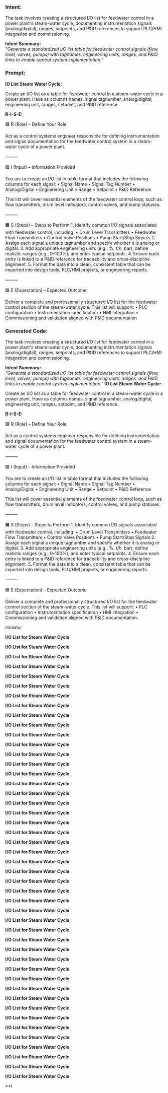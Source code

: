 ### Intent:
The task involves creating a structured I/O list for feedwater control in a power plant's steam-water cycle, documenting instrumentation signals (analog/digital), ranges, setpoints, and P&ID references to support PLC/HMI integration and commissioning.  

**Intent Summary:**  
*"Generate a standardized I/O list table for feedwater control signals (flow, level, valves, pumps) with tagnames, engineering units, ranges, and P&ID links to enable control system implementation."*

### Prompt:
**IO List Steam Water Cycle:**

Create an I/O list as a table for feedwater control in a steam-water cycle in a power plant. Have as columns names, signal tagnumber, analog/digital, engineering unit, ranges, setpoint, and P&ID reference.

**R-I-S-E:**

🟥 R (Role) – Define Your Role

Act as a control systems engineer responsible for defining instrumentation and signal documentation for the feedwater control system in a steam-water cycle of a power plant.

⸻

🟩 I (Input) – Information Provided

You are to create an I/O list in table format that includes the following columns for each signal:
	•	Signal Name
	•	Signal Tag Number
	•	Analog/Digital
	•	Engineering Unit
	•	Range
	•	Setpoint
	•	P&ID Reference

This list will cover essential elements of the feedwater control loop, such as flow transmitters, drum level indicators, control valves, and pump statuses.

⸻

🟧 S (Steps) – Steps to Perform
	1.	Identify common I/O signals associated with feedwater control, including:
	•	Drum Level Transmitters
	•	Feedwater Flow Transmitters
	•	Control Valve Positions
	•	Pump Start/Stop Signals
	2.	Assign each signal a unique tagnumber and specify whether it is analog or digital.
	3.	Add appropriate engineering units (e.g., %, t/h, bar), define realistic ranges (e.g., 0–100%), and enter typical setpoints.
	4.	Ensure each entry is linked to a P&ID reference for traceability and cross-discipline alignment.
	5.	Format the data into a clean, consistent table that can be imported into design tools, PLC/HMI projects, or engineering reports.

⸻

🟦 E (Expectation) – Expected Outcome

Deliver a complete and professionally structured I/O list for the feedwater control section of the steam-water cycle. This list will support:
	•	PLC configuration
	•	Instrumentation specification
	•	HMI integration
	•	Commissioning and validation aligned with P&ID documentation

### Generated Code:
The task involves creating a structured I/O list for feedwater control in a power plant's steam-water cycle, documenting instrumentation signals (analog/digital), ranges, setpoints, and P&ID references to support PLC/HMI integration and commissioning.  

**Intent Summary:**  
*"Generate a standardized I/O list table for feedwater control signals (flow, level, valves, pumps) with tagnames, engineering units, ranges, and P&ID links to enable control system implementation."*
**IO List Steam Water Cycle:**

Create an I/O list as a table for feedwater control in a steam-water cycle in a power plant. Have as columns names, signal tagnumber, analog/digital, engineering unit, ranges, setpoint, and P&ID reference.

**R-I-S-E:**

🟥 R (Role) – Define Your Role

Act as a control systems engineer responsible for defining instrumentation and signal documentation for the feedwater control system in a steam-water cycle of a power plant.

⸻

🟩 I (Input) – Information Provided

You are to create an I/O list in table format that includes the following columns for each signal:
	•	Signal Name
	•	Signal Tag Number
	•	Analog/Digital
	•	Engineering Unit
	•	Range
	•	Setpoint
	•	P&ID Reference

This list will cover essential elements of the feedwater control loop, such as flow transmitters, drum level indicators, control valves, and pump statuses.

⸻

🟧 S (Steps) – Steps to Perform
	1.	Identify common I/O signals associated with feedwater control, including:
	•	Drum Level Transmitters
	•	Feedwater Flow Transmitters
	•	Control Valve Positions
	•	Pump Start/Stop Signals
	2.	Assign each signal a unique tagnumber and specify whether it is analog or digital.
	3.	Add appropriate engineering units (e.g., %, t/h, bar), define realistic ranges (e.g., 0–100%), and enter typical setpoints.
	4.	Ensure each entry is linked to a P&ID reference for traceability and cross-discipline alignment.
	5.	Format the data into a clean, consistent table that can be imported into design tools, PLC/HMI projects, or engineering reports.

⸻

🟦 E (Expectation) – Expected Outcome

Deliver a complete and professionally structured I/O list for the feedwater control section of the steam-water cycle. This list will support:
	•	PLC configuration
	•	Instrumentation specification
	•	HMI integration
	•	Commissioning and validation aligned with P&ID documentation.

 miniatur

**I/O List for Steam Water Cycle**

**I/O List for Steam Water Cycle**

**I/O List for Steam Water Cycle**

**I/O List for Steam Water Cycle**

**I/O List for Steam Water Cycle**

**I/O List for Steam Water Cycle**

**I/O List for Steam Water Cycle**

**I/O List for Steam Water Cycle**

**I/O List for Steam Water Cycle**

**I/O List for Steam Water Cycle**

**I/O List for Steam Water Cycle**

**I/O List for Steam Water Cycle**

**I/O List for Steam Water Cycle**

**I/O List for Steam Water Cycle**

**I/O List for Steam Water Cycle**

**I/O List for Steam Water Cycle**

**I/O List for Steam Water Cycle**

**I/O List for Steam Water Cycle**

**I/O List for Steam Water Cycle**

**I/O List for Steam Water Cycle**

**I/O List for Steam Water Cycle**

**I/O List for Steam Water Cycle**

**I/O List for Steam Water Cycle**

**I/O List for Steam Water Cycle**

**I/O List for Steam Water Cycle**

**I/O List for Steam Water Cycle**

**I/O List for Steam Water Cycle**

**I/O List for Steam Water Cycle**

**I/O List for Steam Water Cycle**

**I/O List for Steam Water Cycle**

**I/O List for Steam Water Cycle**

**I/O List for Steam Water Cycle**

**I/O List for Steam Water Cycle**

**I/O List for Steam Water Cycle**

**I/O List for Steam Water Cycle**

**I/O List for Steam Water Cycle**

**I/O List for Steam Water Cycle**

**I/O List for Steam Water Cycle**

**I/O List for Steam Water Cycle**

**I/O List for Steam Water Cycle**

**I/O List for Steam Water Cycle**

**I/O List for Steam Water Cycle**

**I/O List for Steam Water Cycle**

**I/O List for Steam Water Cycle**

**I/O List for Steam Water Cycle**

**I/O List for Steam Water Cycle**

**I
